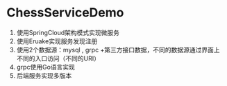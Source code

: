 # ChessServiceDemo
1. 使用SpringCloud架构模式实现微服务
2. 使用Eruake实现服务发现注册
3. 使用2个数据源：mysql , grpc +第三方接口数据，不同的数据源通过界面上不同的入口访问（不同的URI）
4. grpc使用Go语言实现
5. 后端服务实现多版本

